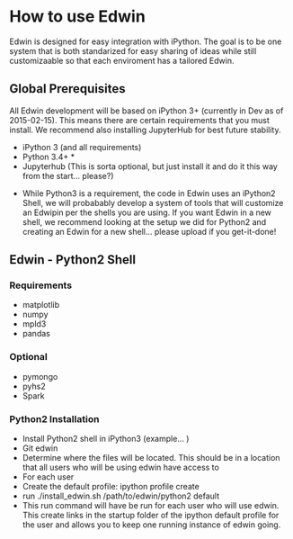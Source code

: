 # How to use Edwin
Edwin is designed for easy integration with iPython. The goal is to be one system that is both standarized for easy sharing of ideas while still customizaable so that each enviroment has a tailored Edwin. 

## Global Prerequisites
All Edwin development will be based on iPython 3+ (currently in Dev as of 2015-02-15). This means there are certain requirements that you must install. We recommend also installing JupyterHub for best future stability. 

- iPython 3 (and all requirements)
- Python 3.4+ *
- Jupyterhub (This is sorta optional, but just install it and do it this way from the start... please?)

* While Python3 is a requirement, the code in Edwin uses an iPython2 Shell, we will probabably develop a system of tools that will customize an Edwipin per the shells you are using. If you want Edwin in a new shell, we recommend looking at the setup we did for Python2 and creating an Edwin for a new shell... please upload if you get-it-done!

## Edwin - Python2 Shell 
### Requirements
- matplotlib
- numpy
- mpld3
- pandas

### Optional
- pymongo
- pyhs2
- Spark

### Python2 Installation
- Install Python2 shell in iPython3 (example... )
- Git edwin
- Determine where the files will be located. This should be in a location that all users who will be using edwin have access to
- For each user
 - Create the default profile: ipython profile create
 - run ./install_edwin.sh /path/to/edwin/python2 default
 - This run command will have be run for each user who will use edwin. This create links in the startup folder of the ipython default profile for the user and allows you to keep one running instance of edwin going. 





